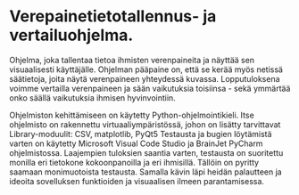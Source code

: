 # Verepainetietotallennus- ja vertailuohjelma.
Ohjelma, joka tallentaa tietoa ihmisten verenpaineita ja näyttää sen visuaalisesti käyttäjälle.
Ohjelman pääpaine on, että se kerää myös netissä säätietoja, joita näytä verenpaineen yhteydessä kuvassa. 
Lopputuloksena voimme vertailla verenpaineen ja sään vaikutuksia toisiinsa - sekä ymmärtää onko säällä vaikutuksia ihmisen hyvinvointiin. 

Ohjelmiston kehittämiseen on käytetty Python-ohjelmointikieli. 
Itse ohjelmisto on rakennettu virtuaaliympäristössä, johon on lisätty tarvittavat Library-moduulit: CSV, matplotlib, PyQt5 
Testausta ja bugien löytämistä varten on käytetty Microsoft Visual Code Studio ja BrainJet PyCharm ohjelmistossa.
Laajempien tuloksien saantia varten, testausta on suoritettu monilla eri tietokone kokoonpanoilla ja eri ihmisillä.
Tällöin on pyritty saamaan monimuotoista testausta. 
Samalla kävin läpi heidän palautteen ja ideoita sovelluksen funktioiden ja visuaalisen ilmeen parantamisessa.
